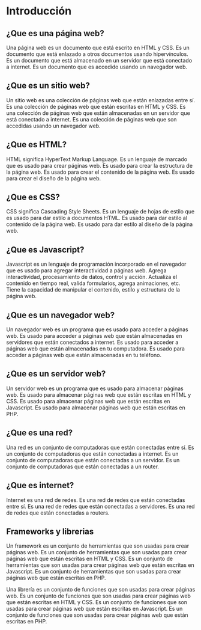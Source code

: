 # Introducción

## ¿Que es una página web?

Una página web es un documento que está escrito en HTML y CSS. Es un documento que está enlazado a otros documentos usando hipervínculos. Es un documento que está almacenado en un servidor que está conectado a internet. Es un documento que es accedido usando un navegador web.

## ¿Que es un sitio web?

Un sitio web es una colección de páginas web que están enlazadas entre sí. Es una colección de páginas web que están escritas en HTML y CSS. Es una colección de páginas web que están almacenadas en un servidor que está conectado a internet. Es una colección de páginas web que son accedidas usando un navegador web.

## ¿Que es HTML?

HTML significa HyperText Markup Language. Es un lenguaje de marcado que es usado para crear páginas web. Es usado para crear la estructura de la página web. Es usado para crear el contenido de la página web. Es usado para crear el diseño de la página web.

## ¿Que es CSS?

CSS significa Cascading Style Sheets. Es un lenguaje de hojas de estilo que es usado para dar estilo a documentos HTML. Es usado para dar estilo al contenido de la página web. Es usado para dar estilo al diseño de la página web.

## ¿Que es Javascript?

Javascript es un lenguaje de programación incorporado en el navegador que es usado para agregar interactividad a páginas web. Agrega interactividad, procesamiento de datos, control y acción. Actualiza el contenido en tiempo real, valida formularios, agrega animaciones, etc. Tiene la capacidad de manipular el contenido, estilo y estructura de la página web.

## ¿Que es un navegador web?

Un navegador web es un programa que es usado para acceder a páginas web. Es usado para acceder a páginas web que están almacenadas en servidores que están conectados a internet. Es usado para acceder a páginas web que están almacenadas en tu computadora. Es usado para acceder a páginas web que están almacenadas en tu teléfono.

## ¿Que es un servidor web?

Un servidor web es un programa que es usado para almacenar páginas web. Es usado para almacenar páginas web que están escritas en HTML y CSS. Es usado para almacenar páginas web que están escritas en Javascript. Es usado para almacenar páginas web que están escritas en PHP.

## ¿Que es una red?

Una red es un conjunto de computadoras que están conectadas entre sí. Es un conjunto de computadoras que están conectadas a internet. Es un conjunto de computadoras que están conectadas a un servidor. Es un conjunto de computadoras que están conectadas a un router.

## ¿Que es internet?

Internet es una red de redes. Es una red de redes que están conectadas entre sí. Es una red de redes que están conectadas a servidores. Es una red de redes que están conectadas a routers.

## Frameworks y librerias

Un framework es un conjunto de herramientas que son usadas para crear páginas web. Es un conjunto de herramientas que son usadas para crear páginas web que están escritas en HTML y CSS. Es un conjunto de herramientas que son usadas para crear páginas web que están escritas en Javascript. Es un conjunto de herramientas que son usadas para crear páginas web que están escritas en PHP.

Una librería es un conjunto de funciones que son usadas para crear páginas web. Es un conjunto de funciones que son usadas para crear páginas web que están escritas en HTML y CSS. Es un conjunto de funciones que son usadas para crear páginas web que están escritas en Javascript. Es un conjunto de funciones que son usadas para crear páginas web que están escritas en PHP.

